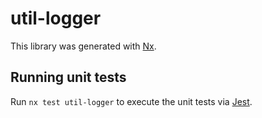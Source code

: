 # util-logger

This library was generated with [Nx](https://nx.dev).

## Running unit tests

Run `nx test util-logger` to execute the unit tests via [Jest](https://jestjs.io).
